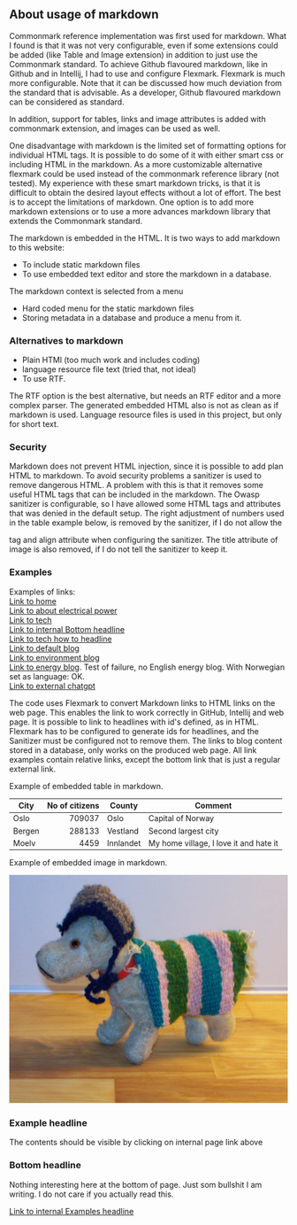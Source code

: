 ## About usage of markdown

Commonmark reference implementation was first used for markdown. What I 
found is that it was not very configurable, even if some extensions could be 
added (like Table and Image extension) in addition to just use the Commonmark 
standard.
To achieve Github flavoured markdown, like in Github and in Intellij, I had to 
use and configure Flexmark. Flexmark is much more configurable. Note that it 
can be discussed how much deviation from the standard that is advisable. As 
a developer, Github flavoured markdown can be considered as standard.

In addition, support for tables, links and image
attributes is added with commonmark extension, and images can be used as well.

One disadvantage with markdown is the limited set of formatting options for
individual HTML tags. It is possible to do some of it
with either smart css or including HTML in the markdown.
As a more customizable alternative flexmark could be used instead
of the commonmark reference library (not tested).
My experience with these smart markdown tricks, is that it is difficult to
obtain the desired layout effects without a lot of effort. The best is to accept the
limitations of markdown. One option is to add more markdown extensions or to use a
more advances markdown library that extends the Commonmark standard.

The markdown is embedded in the HTML. It is two ways to add markdown to this website:

- To include static markdown files
- To use embedded text editor and store the markdown in a database.

The markdown context is selected from a menu

- Hard coded menu for the static markdown files
- Storing metadata in a database and produce a menu from it.

### Alternatives to markdown

- Plain HTMl (too much work and includes coding)
- language resource file text (tried that, not ideal)
- To use RTF.

The RTF option is the best alternative, but needs an RTF editor and a more complex parser.
The generated embedded HTML also is not as clean as if markdown is used.
Language resource files is used in this project, but only for short text.

### Security

Markdown does not prevent HTML injection, since it is possible to add plan HTML
to markdown. To avoid security problems  a sanitizer is used to remove dangerous HTML. 
A problem with this is that it removes some useful HTML tags that can be included in the markdown. 
The Owasp sanitizer is configurable, so I have allowed some HTML tags
and attributes that was denied in the default setup. 
The right adjustment of numbers used in the table example below,
is removed by the sanitizer, if I do not allow the <p> tag and align attribute when
configuring the sanitizer.
The title attribute of image is also removed, if I do not tell the sanitizer to keep it.

### Examples

Examples of links:  
[Link to home](../home_en.md)  
[Link to about electrical power](../elpower_en.md)  
[Link to tech](tech.md)  
[Link to internal Bottom headline](#bottom-headline)  
[Link to tech how to headline](tech.md#how-to-make-a-text-based-website-without-coding-html)  
[Link to default blog](../blogs)  
[Link to environment blog](../blogs/env)  
[Link to energy blog](../blogs/energy). Test of failure, no English energy blog.  With Norwegian set as language: OK.  
[Link to external chatgpt](https://openai.com/blog/chatgpt)

The code uses Flexmark to convert Markdown links to HTML links on the web page.
This enables the link to work correctly in GitHub, Intellij and web page.
It is possible to link to headlines with id's defined, as in HTML.
Flexmark has to be configured to generate ids for headlines,
and the Sanitizer must be configured not to remove them.
The links to blog content stored in a database, only works on the produced web page.
All link examples contain relative links, except the bottom link that is just a regular external link.

Example of embedded table in markdown.

| City   |              No of citizens | County    | Comment                                |
|--------|---------------------------:|-----------|----------------------------------------|
| Oslo   |                      709037 | Oslo      | Capital of Norway                      | 
| Bergen |                      288133 | Vestland  | Second largest city                    | 
| Moelv  |                        4459 | Innlandet | My home village, I love it and hate it |

Example of embedded image in markdown.

![PerSeter](../../images/pas.jpg "Per Seter")

### Example headline 

The contents should be visible by clicking on internal page link above

### Bottom headline

Nothing interesting here at the bottom of page. Just som bullshit I am writing.
I do not care if you actually read this.

[Link to internal Examples headline](#examples)  


